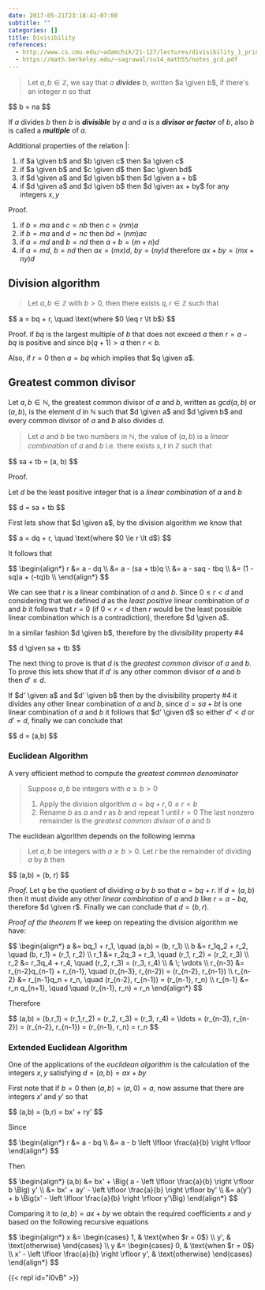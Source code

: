 ```yaml
---
date: 2017-05-21T23:18:42-07:00
subtitle: ""
categories: []
title: Divisibility
references:
  - http://www.cs.cmu.edu/~adamchik/21-127/lectures/divisibility_1_print.pdf
  - https://math.berkeley.edu/~sagrawal/su14_math55/notes_gcd.pdf
---
```


> Let $a,b \in \mathbb{Z}$, we say that $a$ _**divides**_ $b$, written $a \given b$, if there's an integer $n$ so that
>
<div>$$
b = na
$$</div>

If $a$ divides $b$ then $b$ is _**divisible**_ by $a$ and $a$ is a _**divisor or factor**_ of $b$, also $b$ is called a _**multiple**_ of $a$.

Additional properties of the relation $|$:

1. if $a \given b$ and $b \given c$ then $a \given c$
2. if $a \given b$ and $c \given d$ then $ac \given bd$
3. if $d \given a$ and $d \given b$ then $d \given a + b$
4. if $d \given a$ and $d \given b$ then $d \given ax + by$ for any
   integers $x,y$

Proof.

1. if $b=ma$ and $c=nb$ then $c=(nm)a$
2. if $b=ma$ and $d=nc$ then $bd=(nm)ac$
3. if $a=md$ and $b=nd$ then $a + b=(m + n)d$
4. if $a=md$, $b=nd$ then $ax=(mx)d$, $by=(ny)d$ therefore $ax + by = (mx + ny)d$

## Division algorithm

> Let $a, b \in \mathbb{Z}$ with $b > 0$, then there exists $q, r \in \mathbb{Z}$ such that
>
<div>$$
a = bq + r, \quad \text{where $0 \leq r \lt b$}
$$</div>

Proof. if $bq$ is the largest multiple of $b$ that does not exceed $a$ then $r = a - bq$ is positive and since $b(q + 1) > a$ then $r \lt b$.

Also, if $r = 0$ then $a = bq$ which implies that $q \given a$.

## Greatest common divisor

Let $a, b \in \mathbb{N}$, the greatest common divisor of $a$ and $b$, written as $gcd(a,b)$ or $(a,b)$, is the element $d$ in $\mathbb{N}$ such that $d \given a$ and $d \given b$ and every common divisor of $a$ and $b$ also divides $d$.

> Let $a$ and $b$ be two numbers in $\mathbb{N}$, the value of $(a,b)$ is a *linear combination* of $a$ and $b$ i.e. there exists $s,t$ in $\mathbb{Z}$ such that
>
<div>$$
sa + tb = (a, b)
$$</div>

Proof.

Let $d$ be the least positive integer that is a *linear combination* of $a$ and $b$

<div>$$
d = sa + tb
$$</div>

First lets show that $d \given a$, by the division algorithm we know that

<div>$$
a = dq + r, \quad \text{where $0 \le r \lt d$}
$$</div>

It follows that

<div>$$
\begin{align*}
r &= a - dq \\
&= a - (sa + tb)q \\
&= a - saq - tbq \\
&= (1 - sq)a + (-tq)b \\
\end{align*}
$$</div>

We can see that $r$ is a linear combination of $a$ and $b$. Since $0 \le r \lt d$ and considering that we defined $d$ as the *least positive* linear combination of $a$ and $b$ it follows that $r = 0$ (if $0 \lt r \lt d$ then $r$ would be the least possible linear combination which is a contradiction), therefore $d \given a$.

In a similar fashion $d \given b$, therefore by the divisibility property #4

<div>$$
d \given sa + tb
$$</div>

The next thing to prove is that $d$ is the *greatest common divisor* of $a$ and
$b$. To prove this lets show that if $d'$ is any other common divisor of $a$ and
$b$ then $d' \le d$.

If $d' \given a$ and $d' \given b$ then by the divisibility property #4 it divides any other linear combination of $a$ and $b$, since $d = sa + bt$ is one linear combination of $a$ and $b$ it follows that $d' \given d$ so either $d' \lt d$ or $d' = d$, finally we can conclude that

<div>$$
d = (a,b)
$$</div>

### Euclidean Algorithm

A very efficient method to compute the *greatest common denominator*

> Suppose $a, b$ be integers with $a \ge b \gt 0$
>
> 1. Apply the division algorithm $a = bq + r, 0 \le r \lt b$
> 2. Rename $b$ as $a$ and $r$ as $b$ and repeat 1 until $r = 0$
> The last nonzero remainder is the *greatest common divisor* of $a$ and $b$

The euclidean algorithm depends on the following lemma

> Let $a, b$ be integers with $a \ge b \gt 0$. Let $r$ be the remainder of dividing $a$ by $b$ then
>
<div>$$
(a,b) = (b, r)
$$</div>

*Proof.* Let $q$ be the quotient of dividing $a$ by $b$ so that $a = bq + r$. If $d = (a,b)$ then it must divide any other *linear combination* of $a$ and $b$ like $r = a - bq$, therefore $d \given r$. Finally we can conclude that $d = (b,r)$.

*Proof of the theorem* If we keep on repeating the division algorithm we have:

<div>$$
\begin{align*}
a &= bq_1 + r_1,  \quad (a,b) = (b, r_1) \\
b &= r_1q_2 + r_2,  \quad (b, r_1) = (r_1, r_2) \\
r_1 &= r_2q_3 + r_3,  \quad (r_1, r_2) = (r_2, r_3) \\
r_2 &= r_3q_4 + r_4,  \quad (r_2, r_3) = (r_3, r_4) \\
& \; \vdots \\
r_{n-3} &= r_{n-2}q_{n-1} + r_{n-1}, \quad (r_{n-3}, r_{n-2}) = (r_{n-2}, r_{n-1}) \\
r_{n-2} &= r_{n-1}q_n + r_n, \quad (r_{n-2}, r_{n-1}) = (r_{n-1}, r_n) \\
r_{n-1} &= r_n q_{n+1}, \quad \quad (r_{n-1}, r_n) = r_n
\end{align*}
$$</div>

Therefore

<div>$$
(a,b) = (b,r_1) = (r_1,r_2) = (r_2, r_3) = (r_3, r_4) = \ldots = (r_{n-3}, r_{n-2}) = (r_{n-2}, r_{n-1}) = (r_{n-1}, r_n) = r_n
$$</div>

### Extended Euclidean Algorithm

<!--
Let's rewrite $r_n$ in terms of the previous $r_i$

<div>$$
r_n = r_{n-2} - r_{n-1} q_n
$$</div>

Substituting for $r_{n-1}$ from the previous equation

<div>$$
\begin{align**}
r_n &= r_{n-2} - (r_{n-3} - r_{n-2} q_{n-1}) q_n \\
r_n &= r_{n-2} (1 + q_n q_{n-1}) - r_{n-3} q_n \\
r_n &= r_{n-3} (-q_n) + r_{n-2} (1 + q_n q_{n-1})
\end{align**}
$$</div>

Substituting for $r_{n-2}$

<div>$$
\begin{align**}
r_n &= r_{n-3} (-q_n) + (r_{n-4} - r_{n-3} q_{n-2}) (1 + q_n q_{n-1}) \\
r_n &= r_{n-3} (-q_n) + r_{n-4} - r_{n-3} q_{n-2} + r_{n-4} q_n q_{n-1} - r_{n-3} q_{n-2} q_n q_{n-1} \\
r_n &= r_{n-4} (1 + q_n q_{n-1}) + r_{n-3} (-q_n - q_{n-2} - q_{n} q_{n-1} q_{n-2}) \\
\end{align**}
$$</div>

We could keep on doing substitutions with the previous equations like we did above until the quantities $r_i$ and $r_{i-1}$ become $a$ and $b$ respectively.
-->

One of the applications of the *euclidean algorithm* is the calculation of the integers $x,y$ satisfying $d = (a,b) = ax + by$

First note that if $b=0$ then $(a,b) = (a,0) = a$, now assume that there are integers $x'$ and $y'$ so that

<div>$$
(a,b) = (b,r) = bx' + ry'
$$</div>

Since

<div>$$
\begin{align*}
r &= a - bq \\
&= a - b \left \lfloor \frac{a}{b} \right \rfloor
\end{align*}
$$</div>

Then

<div>$$
\begin{align*}
(a,b) &= bx' + \Big( a - \left \lfloor \frac{a}{b} \right \rfloor b \Big) y' \\
&= bx' + ay' - \left \lfloor \frac{a}{b} \right \rfloor by' \\
&= a(y') + b \Big(x' - \left \lfloor \frac{a}{b} \right \rfloor y'\Big)
\end{align*}
$$</div>

Comparing it to $(a,b) = ax + by$ we obtain the required coefficients $x$ and $y$ based on the following recursive equations

<div>$$
\begin{align*}
x &=
\begin{cases}
1, & \text{when $r = 0$} \\
y', & \text{otherwise}
\end{cases} \\
y &=
\begin{cases}
0, & \text{when $r = 0$} \\
x' - \left \lfloor \frac{a}{b} \right \rfloor y', & \text{otherwise}
\end{cases}
\end{align*}
$$</div>

{{< repl id="I0vB" >}}

